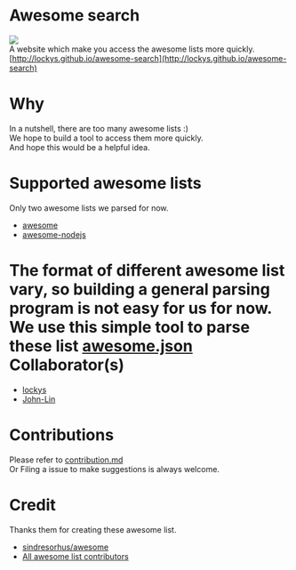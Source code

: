 Awesome search
==
![](https://img.shields.io/badge/version-0.0.1-green.svg)  
A website which make you access the awesome lists more quickly.  
[http://lockys.github.io/awesome-search](http://lockys.github.io/awesome-search)

Why
==
In a nutshell, there are too many awesome lists :)  
We hope to build a tool to access them more quickly.  
And hope this would be a helpful idea.

Supported awesome lists
==
Only two awesome lists we parsed for now.
- [awesome](https://github.com/sindresorhus/awesome)
- [awesome-nodejs](https://github.com/sindresorhus/awesome-nodejs)

The format of different awesome list vary, so building a general parsing program is not easy for us for now.  
We use this simple tool to parse these list [awesome.json](https://github.com/lockys/awesome.json)
Collaborator(s)
==
- [lockys](https://github.com/lockys)
- [John-Lin](https://github.com/John-Lin)

Contributions
==
Please refer to [contribution.md](contribution.md)  
Or Filing a issue to make suggestions is always welcome.

Credit
==
Thanks them for creating these awesome list.
- [sindresorhus/awesome](https://github.com/sindresorhus/awesome)  
- [All awesome list contributors](https://github.com/sindresorhus/awesome/graphs/contributors)
